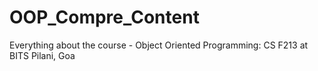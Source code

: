 # OOP_Compre_Content
Everything about the course - Object Oriented Programming: CS F213 at BITS Pilani, Goa
